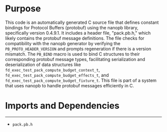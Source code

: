 # Purpose
This code is an automatically generated C source file that defines constant bindings for Protocol Buffers (protobuf) using the nanopb library, specifically version 0.4.9.1. It includes a header file, "pack.pb.h," which likely contains the protobuf message definitions. The file checks for compatibility with the nanopb generator by verifying the `PB_PROTO_HEADER_VERSION` and prompts regeneration if there is a version mismatch. The `PB_BIND` macro is used to bind C structures to their corresponding protobuf message types, facilitating serialization and deserialization of data structures like `fd_exec_test_pack_compute_budget_context_t`, `fd_exec_test_pack_compute_budget_effects_t`, and `fd_exec_test_pack_compute_budget_fixture_t`. This file is part of a system that uses nanopb to handle protobuf messages efficiently in C.
# Imports and Dependencies

---
- `pack.pb.h`


